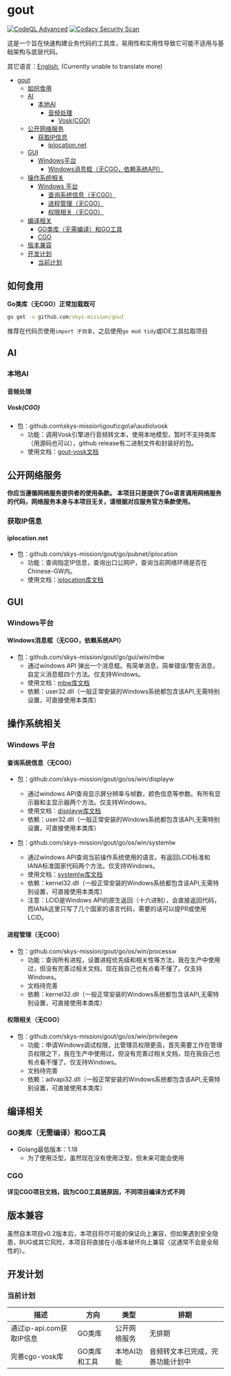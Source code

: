 # gout

[![CodeQL Advanced](https://github.com/skys-mission/gout/actions/workflows/codeql.yml/badge.svg)](https://github.com/skys-mission/gout/actions/workflows/codeql.yml)
[![Codacy Security Scan](https://github.com/skys-mission/gout/actions/workflows/codacy.yml/badge.svg)](https://github.com/skys-mission/gout/actions/workflows/codacy.yml)

这是一个旨在快速构建业务代码的工具库，易用性和实用性导致它可能不适用与基础架构与底层代码。

其它语言：[English](README.md), (Currently unable to translate more)

<!-- TOC -->
* [gout](#gout)
  * [如何食用](#如何食用)
  * [AI](#ai)
    * [本地AI](#本地ai)
      * [音频处理](#音频处理)
        * [Vosk(CGO)](#voskcgo)
  * [公开网络服务](#公开网络服务)
    * [获取IP信息](#获取ip信息)
      * [iplocation.net](#iplocationnet)
  * [GUI](#gui)
    * [Windows平台](#windows平台)
      * [Windows消息框（无CGO，依赖系统API）](#windows消息框无cgo依赖系统api)
  * [操作系统相关](#操作系统相关)
    * [Windows 平台](#windows-平台)
      * [查询系统信息（无CGO）](#查询系统信息无cgo)
      * [进程管理（无CGO）](#进程管理无cgo)
      * [权限相关（无CGO）](#权限相关无cgo)
  * [编译相关](#编译相关)
    * [GO类库（无需编译）和GO工具](#go类库无需编译和go工具)
    * [CGO](#cgo)
  * [版本兼容](#版本兼容)
  * [开发计划](#开发计划)
    * [当前计划](#当前计划)
<!-- TOC -->

## 如何食用

**Go类库（无CGO）正常加载既可**

```cmd
go get -u github.com/skys-mission/gout
```

推荐在代码页使用`import 子目录`，之后使用`go mod tidy`或IDE工具拉取项目

## AI

### 本地AI

#### 音频处理

##### Vosk(CGO)
- 包：github.com\skys-mission\gout\cgo\ai\audio\vosk
  - 功能：调用Vosk引擎进行音频转文本，使用本地模型，暂时不支持类库（用源码也可以），github release有二进制文件和封装好的包。
  - 使用文档：[gout-vosk文档](cgo/ai/audio/vosk/README.md)

## 公开网络服务

**你应当遵循网络服务提供者的使用条款。
本项目只是提供了Go语言调用网络服务的代码，网络服务本身与本项目无关，请根据对应服务官方条款使用。**

### 获取IP信息

#### iplocation.net

- 包：github.com/skys-mission/gout/go/pubnet/iplocation
  - 功能：查询指定IP信息，查询出口公网IP，查询当前网络环境是否在Chinese-GW内。
  - 使用文档：[iplocation库文档](go/pubnet/iplocation/README.md)

## GUI

### Windows平台

#### Windows消息框（无CGO，依赖系统API）

- 包：github.com/skys-mission/gout/go/gui/win/mbw
  - 通过windows API 弹出一个消息框。有简单消息，简单错误/警告消息，自定义消息框四个方法。仅支持Windows。
  - 使用文档：[mbw库文档](go/gui/win/mbw/README.md)
  - 依赖：user32.dll（一般正常安装的Windows系统都包含该API,无需特别设置，可直接使用本类库）

## 操作系统相关

### Windows 平台

#### 查询系统信息（无CGO）

- 包：github.com/skys-mission/gout/go/os/win/displayw
  - 通过windows API查询显示屏分辨率与帧数，颜色信息等参数。有所有显示器和主显示器两个方法。仅支持Windows。
  - 使用文档：[displayw库文档](go/os/win/displayw/README.md)
  - 依赖：user32.dll（一般正常安装的Windows系统都包含该API,无需特别设置，可直接使用本类库）

- 包：github.com/skys-mission/gout/go/os/win/systemlw
  - 通过windows API查询当前操作系统使用的语言。有返回LCID标准和IANA标准国家代码两个方法。仅支持Windows。
  - 使用文档：[systemlw库文档](go/os/win/systemlw/README.md)
  - 依赖：kernel32.dll（一般正常安装的Windows系统都包含该API,无需特别设置，可直接使用本类库）
  - 注意：LCID是Windows API的原生返回（十六进制），会直接返回代码，而IANA这里只写了几个国家的语言代码，需要的话可以提PR或使用LCID。

#### 进程管理（无CGO）

- 包：github.com/skys-mission/gout/go/os/win/processw
  - 功能：查询所有进程，设置进程优先级和相关性等方法，我在生产中使用过，但没有完善过相关文档，现在我自己也有点看不懂了。仅支持Windows。
  - 文档待完善
  - 依赖：kernel32.dll（一般正常安装的Windows系统都包含该API,无需特别设置，可直接使用本类库）

#### 权限相关（无CGO）

- 包：github.com/skys-mission/gout/go/os/win/privilegew
  - 功能：申请Windows调试权限，比管理员权限更高，首先需要工作在管理员权限之下，我在生产中使用过，但没有完善过相关文档，现在我自己也有点看不懂了。仅支持Windows。
  - 文档待完善
  - 依赖：advapi32.dll（一般正常安装的Windows系统都包含该API,无需特别设置，可直接使用本类库）

## 编译相关

### GO类库（无需编译）和GO工具

- Golang最低版本：1.18
    - 为了使用泛型，虽然现在没有使用泛型，但未来可能会使用

### CGO

**详见CGO项目文档，因为CGO工具链原因，不同项目编译方式不同**

## 版本兼容

虽然自本项目v0.2版本后，本项目将尽可能的保证向上兼容，但如果遇到安全隐患，BUG或其它风险，本项目将直接在小版本破坏向上兼容（这通常不会是全局性的）。

## 开发计划

### 当前计划

| 描述                 | 方向      | 类型     | 排期               |
|--------------------|---------|--------|------------------|
| 通过ip-api.com获取IP信息 | GO类库    | 公开网络服务 | 无排期              |
| 完善cgo-vosk库        | GO类库和工具 | 本地AI功能 | 音频转文本已完成，完善功能计划中 |

